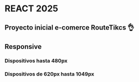 # REACT 2025 

## Proyecto inicial e-comerce RouteTikcs 👌


## Responsive

### Dispositivos hasta 480px
### Dispositivos de 620px hasta 1049px